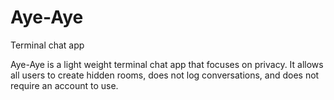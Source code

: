 # Aye-Aye
Terminal chat app

Aye-Aye is a light weight terminal chat app that focuses on privacy. It allows all users to create hidden rooms, does not log conversations, and does not require an account to use.
